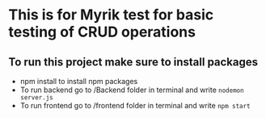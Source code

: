 # This is for Myrik test for basic testing of CRUD operations
## To run this project make sure to install packages
- npm install to install npm packages
- To run backend go to /Backend folder in terminal and write ```nodemon server.js```
- To run frontend go to /frontend folder in terminal and write ```npm start```